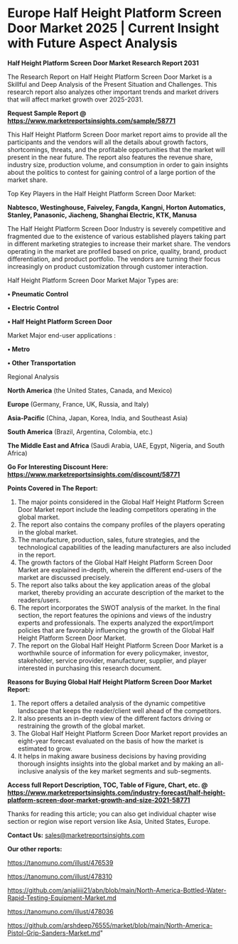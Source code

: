 # Europe Half Height Platform Screen Door Market 2025 | Current Insight with Future Aspect Analysis

<strong>Half Height Platform Screen Door Market Research Report 2031</strong>

The Research Report on Half Height Platform Screen Door Market is a Skillful and Deep Analysis of the Present Situation and Challenges. This research report also analyzes other important trends and market drivers that will affect market growth over 2025-2031.

<strong>Request Sample Report @ <a href=https://www.marketreportsinsights.com/sample/58771>https://www.marketreportsinsights.com/sample/58771</a></strong>

This Half Height Platform Screen Door market report aims to provide all the participants and the vendors will all the details about growth factors, shortcomings, threats, and the profitable opportunities that the market will present in the near future. The report also features the revenue share, industry size, production volume, and consumption in order to gain insights about the politics to contest for gaining control of a large portion of the market share.

Top Key Players in the Half Height Platform Screen Door Market:

<strong>Nabtesco, Westinghouse, Faiveley, Fangda, Kangni, Horton Automatics, Stanley, Panasonic, Jiacheng, Shanghai Electric, KTK, Manusa</strong>

The Half Height Platform Screen Door Industry is severely competitive and fragmented due to the existence of various established players taking part in different marketing strategies to increase their market share. The vendors operating in the market are profiled based on price, quality, brand, product differentiation, and product portfolio. The vendors are turning their focus increasingly on product customization through customer interaction.

Half Height Platform Screen Door Market Major Types are:

<strong>• Pneumatic Control

• Electric Control

• Half Height Platform Screen Door</strong>

Market Major end-user applications :

<strong>• Metro

• Other Transportation</strong>

Regional Analysis

</u><strong><b>North America</b></strong> (the United States, Canada, and Mexico)

<strong><b>Europe </b></strong>(Germany, France, UK, Russia, and Italy)

<strong><b>Asia-Pacific</b></strong> (China, Japan, Korea, India, and Southeast Asia)

<strong><b>South America</b></strong> (Brazil, Argentina, Colombia, etc.)

<strong><b>The Middle East and Africa</b></strong> (Saudi Arabia, UAE, Egypt, Nigeria, and South Africa)

<strong>Go For Interesting Discount Here: <a href=https://www.marketreportsinsights.com/discount/58771>https://www.marketreportsinsights.com/discount/58771</a></strong>

<strong>Points Covered in The Report:</strong>
<ol>
  <li>The major points considered in the Global Half Height Platform Screen Door Market report include the leading competitors operating in the global market.</li>
  <li>The report also contains the company profiles of the players operating in the global market.</li>
  <li>The manufacture, production, sales, future strategies, and the technological capabilities of the leading manufacturers are also included in the report.</li>
  <li>The growth factors of the Global Half Height Platform Screen Door Market are explained in-depth, wherein the different end-users of the market are discussed precisely.</li>
  <li>The report also talks about the key application areas of the global market, thereby providing an accurate description of the market to the readers/users.</li>
  <li>The report incorporates the SWOT analysis of the market. In the final section, the report features the opinions and views of the industry experts and professionals. The experts analyzed the export/import policies that are favorably influencing the growth of the Global Half Height Platform Screen Door Market.</li>
  <li>The report on the Global Half Height Platform Screen Door Market is a worthwhile source of information for every policymaker, investor, stakeholder, service provider, manufacturer, supplier, and player interested in purchasing this research document.</li>
</ol>
<strong>Reasons for Buying Global Half Height Platform Screen Door Market Report:</strong>

<ol>
  <li>The report offers a detailed analysis of the dynamic competitive landscape that keeps the reader/client well ahead of the competitors.</li>
  <li>It also presents an in-depth view of the different factors driving or restraining the growth of the global market.</li>
  <li>The Global Half Height Platform Screen Door Market report provides an eight-year forecast evaluated on the basis of how the market is estimated to grow.</li>
  <li>It helps in making aware business decisions by having providing thorough insights insights into the global market and by making an all-inclusive analysis of the key market segments and sub-segments.</li>
</ol>
<strong>Access full Report Description, TOC, Table of Figure, Chart, etc. @ <a href=https://www.marketreportsinsights.com/industry-forecast/half-height-platform-screen-door-market-growth-and-size-2021-58771>https://www.marketreportsinsights.com/industry-forecast/half-height-platform-screen-door-market-growth-and-size-2021-58771</a></strong>


Thanks for reading this article; you can also get individual chapter wise section or region wise report version like Asia, United States, Europe.

<strong>Contact Us:</strong>
sales@marketreportsinsights.com

<strong>Our other reports:</strong>

<a href=https://tanomuno.com/illust/476539>https://tanomuno.com/illust/476539</a>

<a href=https://tanomuno.com/illust/478310>https://tanomuno.com/illust/478310</a>

<a href=https://github.com/anjaliiii21/abn/blob/main/North-America-Bottled-Water-Rapid-Testing-Equipment-Market.md>https://github.com/anjaliiii21/abn/blob/main/North-America-Bottled-Water-Rapid-Testing-Equipment-Market.md</a>

<a href=https://tanomuno.com/illust/478036>https://tanomuno.com/illust/478036</a>

<a href=https://github.com/arshdeep76555/market/blob/main/North-America-Pistol-Grip-Sanders-Market.md>https://github.com/arshdeep76555/market/blob/main/North-America-Pistol-Grip-Sanders-Market.md</a>"
